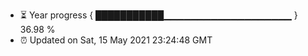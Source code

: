 - ⏳ Year progress { ███████████▁▁▁▁▁▁▁▁▁▁▁▁▁▁▁▁▁▁▁ } 36.98 %
- ⏰ Updated on Sat, 15 May 2021 23:24:48 GMT

